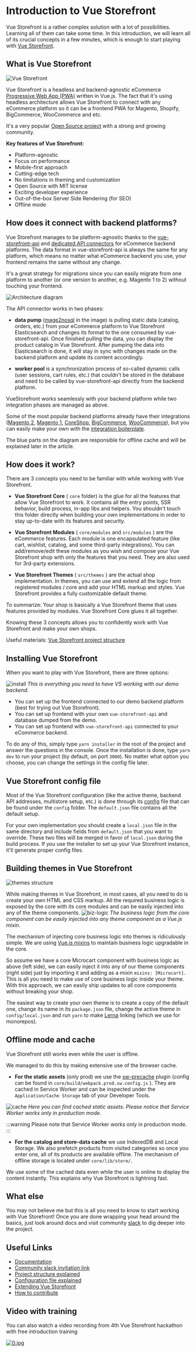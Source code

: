 # Introduction to Vue Storefront

Vue Storefront is a rather complex solution with a lot of possibilities. Learning all of them can take some time. In this introduction, we will learn all of its crucial concepts in a few minutes, which is enough to start playing with [Vue Storefront](https://www.vuestorefront.io/).


## What is Vue Storefront
![Vue Storefront](https://cdn-images-1.medium.com/max/1600/0*X7cXhVkWidbWFrbM)

Vue Storefront is a headless and backend-agnostic eCommerce [Progressive Web App (PWA)](https://developers.google.com/web/progressive-web-apps/) written in Vue.js. The fact that it's using headless architecture allows Vue Storefront to connect with any eCommerce platform so it can be a frontend PWA for Magento, Shopify, BigCommerce, WooCommerce and etc.

 It's a very popular [Open Source project](https://github.com/DivanteLtd/vue-storefront) with a strong and growing community.
 
**Key features of Vue Storefront:**
- Platform-agnostic
- Focus on performance
- Mobile-first approach
- Cutting-edge tech
- No limitations in theming and customization
- Open Source with MIT license
- Exciting developer experience
- Out-of-the-box Server Side Rendering (for SEO)
- Offline mode


## How does it connect with backend platforms?
Vue Storefront manages to be platform-agnostic thanks to the [vue-storefront-api](https://github.com/DivanteLtd/vue-storefront-api) and [dedicated API connectors](https://github.com/DivanteLtd/vue-storefront#integrations) for eCommerce backend platforms. The data format in vue-storefront-api is always the same for any platform, which means no matter what eCommerce backend you use, your frontend remains the same without any change.

It's a great strategy for migrations since you can easily migrate from one platform to another (or one version to another, e.g. Magento 1 to 2) without touching your frontend.


![Architecture diagram](https://raw.githubusercontent.com/DivanteLtd/vue-storefront/master/docs/.vuepress/public/GitHub-Architecture-VS.png)

The API connector works in two phases:
- **data pump** ([mage2nosql](https://github.com/DivanteLtd/mage2vuestorefront) in the image)  is pulling static data (catalog, orders, etc.) from your eCommerce platform to Vue Storefront Elasticsearch and changes its format to the one consumed by vue-storefront-api. Once finished pulling the data, you can display the product catalog in Vue Storefront. After pumping the data into Elasticsearch is done, it will stay in sync with changes made on the backend platform and update its content accordingly.

- **worker pool** is a synchronization process of so-called dynamic calls (user sessions, cart rules, etc.) that couldn't be stored in the database and need to be called by vue-storefront-api directly from the backend platform.

VueStorefront works seamlessly with your backend platform while two integration phases are managed as above.

Some of the most popular backend platforms already have their integrations ([Magento 2](https://github.com/DivanteLtd/mage2vuestorefront), [Magento 1](https://github.com/DivanteLtd/magento1-vsbridge), [CoreShop](https://github.com/DivanteLtd/coreshop-vsbridge), [BigCommerce](https://github.com/DivanteLtd/bigcommerce2vuestorefront), [WooCommerce](https://github.com/DivanteLtd/woocommerce2vuestorefront)), but you can easily make your own with the [integration boilerplate](https://github.com/DivanteLtd/vue-storefront-integration-boilerplate).

The blue parts on the diagram are responsible for offline cache and will be explained later in the article.

## How does it work?

There are 3 concepts you need to be familiar with while working with Vue Storefront.

- **Vue Storefront Core** ( `core` folder) is the glue for all the features that allow Vue Storefront to work. It contains all the entry points, SSR behavior, build process, in-app libs and helpers. You shouldn't touch this folder directly when building your own implementations in order to stay up-to-date with its features and security.

- **Vue Storefront Modules** ( `core/modules` and `src/modules` ) are the eCommerce features. Each module is one encapsulated feature (like cart, wishlist, catalog, and some third-party integrations). You can add/remove/edit these modules as you wish and compose your Vue Storefront shop with only the features that you need. They are also used for 3rd-party extensions.

- **Vue Storefront Themes** ( `src/themes` ) are the actual shop implementation. In themes, you can use and extend all the logic from registered modules / core and add your HTML markup and styles. Vue Storefront provides a fully customizable default theme.

To summarize: Your shop is basically a Vue Storefront theme that uses features provided by modules. Vue Storefront Core glues it all together.

Knowing these 3 concepts allows you to confidently work with Vue Storefront and make your own shops.

Useful materials: [Vue Storefront project structure](https://docs.vuestorefront.io/guide/basics/project-structure.html)

## Installing Vue Storefront
When you want to play with Vue Storefront, there are three options:

![install](https://cdn-images-1.medium.com/max/1200/0*dz-mwiEQ_Qkzpd5H)
*This is everything you need to have VS working with our demo backend.*

- You can set up the frontend connected to our demo backend platform (best for trying out Vue Storefront).
- You can set up frontend with your own `vue-storefront-api` and database dumped from the demo.
- You can set up frontend with `vue-storefront-api` connected to your eCommerce backend.

To do any of this, simply type `yarn installer` in the root of the project and answer the questions in the console. Once the installation is done, type `yarn dev` to run your project (by default, on port `3000`). No matter what option you choose, you can change the settings in the config file later.

## Vue Storefront config file

Most of the Vue Storefront configuration (like the active theme, backend API addresses, multistore setup, etc.) is done through its [config](https://docs.vuestorefront.io/guide/basics/configuration.html) file that can be found under the `config` folder. The `default.json` file contains all the default setup.

For your own implementation you should create a `local.json` file in the same directory and include fields from `default.json` that you want to override. These two files will be merged in favor of `local.json` during the build process. If you use the installer to set up your Vue Storefront instance, it'll generate proper config files.

## Building themes in Vue Storefront
![themes structure](https://cdn-images-1.medium.com/max/1200/1*jMel95nhs5UTIi2DQdeq4Q.png)

While making themes in Vue Storefront, in most cases, all you need to do is create your own HTML and CSS markup. All the required business logic is exposed by the core with its core modules and can be easily injected into any of the theme components. 
![biz-logic](https://cdn-images-1.medium.com/max/1200/1*tMwC0smduKIwKh82jTiJmw.png)
*The business logic from the core component can be easily injected into any theme component as a Vue.js mixin.*

The mechanism of injecting core business logic into themes is ridiculously simple. We are using [Vue.js mixins](https://vuejs.org/v2/guide/mixins.html) to maintain business logic upgradable in the core.

So assume we have a core Microcart component with business logic as above (left side), we can easily inject it into any of our theme components (right side) just by importing it and adding as a mixin `mixins: [Microcart]`. This is all you need to make use of core business logic inside your theme. With this approach, we can easily ship updates to all core components without breaking your shop.

The easiest way to create your own theme is to create a copy of the default one, change its name in its `package.json` file, change the active theme in `config/local.json` and run `yarn` to make [Lerna](https://github.com/lerna/lerna) linking (which we use for monorepos).

## Offline mode and cache
Vue Storefront still works even while the user is offline.

We managed to do this by making extensive use of the browser cache. 
- **For the static assets** (only prod) we use the [sw-precache](https://github.com/GoogleChromeLabs/sw-precache) plugin (config can be found in `core/build/webpack.prod.sw.config.js` ). They are cached in Service Worker and can be inspected under the `Application/Cache Storage` tab of your Developer Tools.

![cache](https://cdn-images-1.medium.com/max/1200/1*BHVzt7oCIxcM3bNPZriKmw.png)
*Here you can find cached static assets. Please notice that Service Worker works only in production mode.*

:::warning
Please note that Service Worker works only in production mode.
:::

- **For the catalog and store-data cache** we use IndexedDB and Local Storage. We also prefetch products from visited categories so once you enter one, all of its products are available offline. The mechanism of offline storage is located under `core/lib/store/`.

We use some of the cached data even while the user is online to display the content instantly. This explains why Vue Storefront is lightning fast.


## What else
You may not believe me but this is all you need to know to start working with Vue Storefront! Once you are done wrapping your head around the basics, just look around docs and visit community [slack](https://vuestorefront.slack.com) to dig deeper into the project.

## Useful Links

- [Documentation](https://docs.vuestorefront.io/)
- [Community slack invitation link](https://join.slack.com/t/vuestorefront/shared_invite/enQtOTUwNjQyNjY5MDI0LWFmYzE4NTYxNDBhZDRlMjM5MDUzY2RiMjU0YTRjYWQ3YzdkY2YzZjZhZDZmMDUwMWQyOWRmZjQ3NDgwZGQ3NTk)
- [Project structure explained](https://docs.vuestorefront.io/guide/basics/project-structure.html)
- [Configuration file explained](https://docs.vuestorefront.io/guide/basics/configuration.html)
- [Extending Vue Storefront](https://docs.vuestorefront.io/guide/extensions/introduction.html)
- [How to contribute](https://docs.vuestorefront.io/guide/basics/contributing.html#branches)

## Video with training
You can also watch a video recording from 4th Vue Storefront hackathon with free introduction training

[![0.jpg](http://img.youtube.com/vi/IL2HMtvf_hw/0.jpg)](https://youtu.be/IL2HMtvf_hw)
